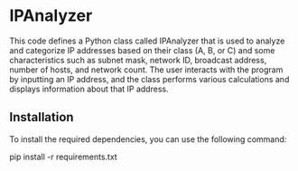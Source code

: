 # IPAnalyzer

This code defines a Python class called IPAnalyzer that is used to analyze and categorize IP addresses based on their class (A, B, or C) and some characteristics such as subnet mask, network ID, broadcast address, number of hosts, and network count. The user interacts with the program by inputting an IP address, and the class performs various calculations and displays information about that IP address.
## Installation
To install the required dependencies, you can use the following command:

pip install -r requirements.txt
